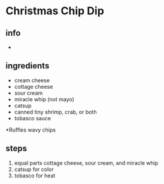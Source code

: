 # Christmas Chip Dip

## info  
*   

## ingredients
* cream cheese
* cottage cheese
* sour cream
* miracle whip (not mayo)
* catsup
* canned tiny shrimp, crab, or both
* tobasco sauce

*Ruffles wavy chips


## steps  
1. equal parts cottage cheese, sour cream, and miracle whip
2. catsup for color
3. tobasco for heat
